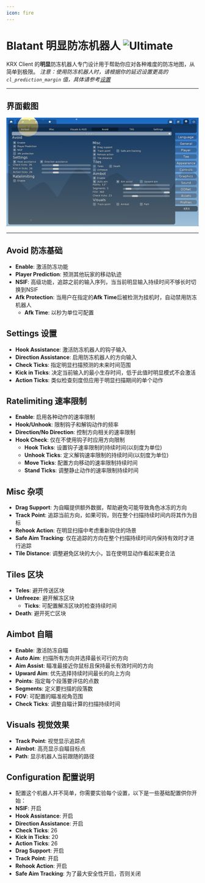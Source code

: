 ```yaml
---
icon: fire
---
```


# Blatant 明显防冻机器人 ![Ultimate](https://img.shields.io/badge/Ultimate-%23f76d6d?style=flat-square)

KRX Client 的**明显**防冻机器人专门设计用于帮助你应对各种难度的防冻地图，从简单到极限。
*注意：使用防冻机器人时，请根据你的延迟设置更高的 `cl_prediction_margin` 值，具体请参考[设置](../settings.md)*

---

## **界面截图**
![明显防冻菜单 - 推荐设置](https://raw.githubusercontent.com/Krixx1337/krxclient-docs/refs/heads/main/images/blatant-menu.png)

---

## **Avoid 防冻基础**
- **Enable**: 激活防冻功能
- **Player Prediction**: 预测其他玩家的移动轨迹
- **NSIF**: 高级功能，追踪之前的输入序列，当当前明显输入持续时间不够长时切换到NSIF
- **Afk Protection**: 当用户在指定的**Afk Time**后被检测为挂机时，自动禁用防冻机器人
  - **Afk Time**: 以秒为单位可配置

## **Settings 设置**
- **Hook Assistance**: 激活防冻机器人的钩子输入
- **Direction Assistance**: 启用防冻机器人的方向输入
- **Check Ticks**: 指定明显扫描预测的未来时间范围
- **Kick in Ticks**: 决定当前输入的最小生存时间，低于此值时明显模式不会激活
- **Action Ticks**: 类似检查刻度但应用于明显扫描期间的单个动作

## **Ratelimiting 速率限制**
- **Enable**: 启用各种动作的速率限制
- **Hook/Unhook**: 限制钩子和解钩动作的频率
- **Direction/No Direction**: 控制方向相关的速率限制
- **Hook Check**: 仅在不使用钩子时应用方向限制
  - **Hook Ticks**: 设置钩子速率限制的持续时间(以刻度为单位)
  - **Unhook Ticks**: 定义解钩速率限制的持续时间(以刻度为单位)
  - **Move Ticks**: 配置方向移动的速率限制持续时间
  - **Stand Ticks**: 调整静止动作的速率限制持续时间

## **Misc 杂项**
- **Drag Support**: 为自瞄提供额外数据，帮助避免可能导致角色冰冻的方向
- **Track Point**: 追踪当前方向，如果可钩，则在整个扫描持续时间内将其作为目标
- **Rehook Action**: 在明显扫描中考虑重新钩住的场景
- **Safe Aim Tracking**: 仅在追踪的方向在整个扫描持续时间内保持有效时才进行追踪
- **Tile Distance**: 调整避免区块的大小，旨在使明显动作看起来更合法

## **Tiles 区块**
- **Teles**: 避开传送区块
- **Unfreeze**: 避开解冻区块
  - **Ticks**: 可配置解冻区块的检查持续时间
- **Death**: 避开死亡区块

## **Aimbot 自瞄**
- **Enable**: 激活防冻自瞄
- **Auto Aim**: 扫描所有方向并选择最长可行的方向
- **Aim Assist**: 瞄准最接近你鼠标且保持最长有效时间的方向
- **Upward Aim**: 优先选择持续时间最长的向上方向
- **Points**: 指定每个段落要评估的点数
- **Segments**: 定义要扫描的段落数
- **FOV**: 可配置的瞄准视角范围
- **Check Ticks**: 调整自瞄计算的扫描持续时间

## **Visuals 视觉效果**
- **Track Point**: 视觉显示追踪点
- **Aimbot**: 高亮显示自瞄目标点
- **Path**: 显示机器人当前跟随的路径

## **Configuration 配置说明**
- 配置这个机器人并不简单，你需要实验每个设置，以下是一些基础配置供你开始：
- **NSIF**: 开启
- **Hook Assistance**: 开启
- **Direction Assistance**: 开启
- **Check Ticks**: 26
- **Kick in Ticks**: 20
- **Action Ticks**: 26
- **Drag Support**: 开启
- **Track Point**: 开启
- **Rehook Action**: 开启
- **Safe Aim Tracking**: 为了最大安全性开启，否则关闭
